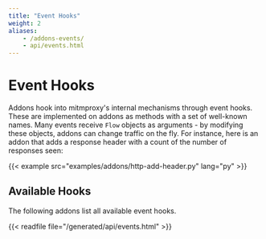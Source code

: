 ```yaml
---
title: "Event Hooks"
weight: 2
aliases:
    - /addons-events/
    - api/events.html
---
```


# Event Hooks

Addons hook into mitmproxy's internal mechanisms through event hooks. These are
implemented on addons as methods with a set of well-known names. Many events
receive `Flow` objects as arguments - by modifying these objects, addons can
change traffic on the fly. For instance, here is an addon that adds a response
header with a count of the number of responses seen:

{{< example src="examples/addons/http-add-header.py" lang="py" >}}

## Available Hooks

The following addons list all available event hooks.

{{< readfile file="/generated/api/events.html" >}}

